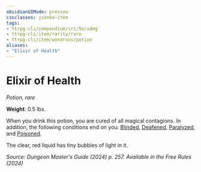 ```yaml
---
obsidianUIMode: preview
cssclasses: json5e-item
tags:
- ttrpg-cli/compendium/src/5e/xdmg
- ttrpg-cli/item/rarity/rare
- ttrpg-cli/item/wondrous/potion
aliases: 
- "Elixir of Health"
---
```

# Elixir of Health
*Potion, rare*  


**Weight**: 0.5 lbs.

When you drink this potion, you are cured of all magical contagions. In addition, the following conditions end on you: [Blinded](3-Compendium/rules/conditions.md#Blinded), [Deafened](3-Compendium/rules/conditions.md#Deafened), [Paralyzed](3-Compendium/rules/conditions.md#Paralyzed), and [Poisoned](3-Compendium/rules/conditions.md#Poisoned).

The clear, red liquid has tiny bubbles of light in it.

*Source: Dungeon Master's Guide (2024) p. 257. Available in the Free Rules (2024)*